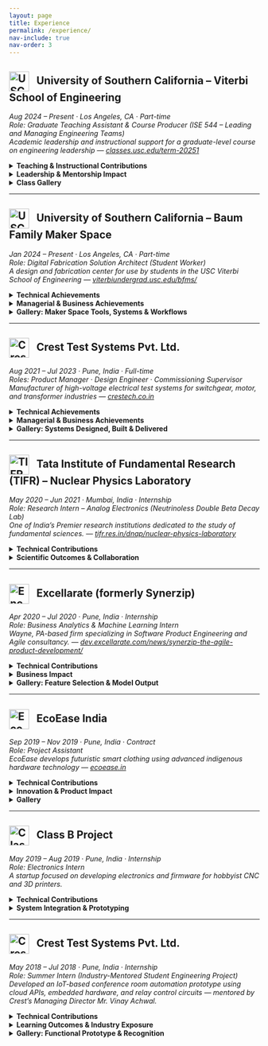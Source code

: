 ```yaml
---
layout: page
title: Experience
permalink: /experience/
nav-include: true
nav-order: 3
---
```


<h2>
  <img src="https://anikulkarn.github.io/portfolio/assets/img/usc_logo.png" alt="USC Logo" style="height: 40px; vertical-align: middle; margin-right: 10px;" />
  University of Southern California – Viterbi School of Engineering
</h2>

<em>Aug 2024 – Present · Los Angeles, CA · Part-time</em>  
<em>Role: Graduate Teaching Assistant & Course Producer (ISE 544 – Leading and Managing Engineering Teams)</em>  
<em>Academic leadership and instructional support for a graduate-level course on engineering leadership — 
<a href="https://classes.usc.edu/term-20251/course/ise-544/" target="_blank">classes.usc.edu/term-20251</a></em>

<details>
<summary><strong>Teaching & Instructional Contributions</strong></summary>

<ul>
  <li><strong>Drafted an original in-class case study</strong> titled “Mission and Vision of the Tata Group” to facilitate student discussion on real-world leadership strategies.</li>
  <li><strong>Assisted the professor</strong> with lecture planning, class logistics, and IT infrastructure setup for hybrid instruction across in-person and remote learners.</li>
  <li><strong>Managed course materials and grading</strong> for 30 students, ensuring timely evaluation, rubric alignment, and feedback delivery via the USC LMS system (Brightspace).</li>
</ul>

</details>

<details>
<summary><strong>Leadership & Mentorship Impact</strong></summary>

<ul>
  <li><strong>Mentored graduate engineering students</strong> on term projects focused on team dynamics, leadership planning, and cross-functional collaboration in R&D teams.</li>
  <li><strong>Guided 8 teams through real-world consulting engagements.</strong></li>
  <li><strong>Facilitated weekly workshops</strong> on topics such as team formation, organization structure, conflict management, and transformational leadership practices.</li>
  <li><strong>Supported professor Ali Nowroozi</strong> in maintaining academic quality and a smooth instructional experience across two full 16-week semesters.</li>
</ul>

</details>

<details>
<summary><strong>Class Gallery</strong></summary>

<img src="https://anikulkarn.github.io/portfolio/assets/img/ISE544_FA24_classphoto.jpg" alt="ISE 544 Fall 2024 Class" style="border-radius: 8px; max-width: 40%; margin-top: 1rem;" />
<li><strong>Class Snapshot:</strong> ISE 544 – Leading and Managing Engineering Teams · Fall 2024 cohort with Prof. Ali Nowroozi and student teams.</li>

</details>

---

<h2>
  <img src="https://anikulkarn.github.io/portfolio/assets/img/usc_logo.png" alt="USC Logo" style="height: 40px; vertical-align: middle; margin-right: 10px;" />
  University of Southern California – Baum Family Maker Space
</h2>

<em>Jan 2024 – Present · Los Angeles, CA · Part-time</em>  
<em>Role: Digital Fabrication Solution Architect (Student Worker)</em>  
<em>A design and fabrication center for use by students in the USC Viterbi School of Engineering — 
<a href="https://viterbiundergrad.usc.edu/bfms/" target="_blank">viterbiundergrad.usc.edu/bfms/</a></em>

<details>
<summary><strong>Technical Achievements</strong></summary>

<ul>
  <li><strong>Engineered a cloud-based scheduling system</strong> for 3D printing using Trello, Google Forms, and REST API — improved throughput by <strong>5x</strong> and automated ticketing and prioritization workflows.</li>
  <li><strong>Automated the Order-to-Cash (O2C) cycle</strong> by developing RPA scripts to handle file tracking, invoice generation, and order fulfillment — reduced human error and saved <strong>20+ hours/week</strong>.</li>
  <li><strong>Streamlined RFID door access system</strong> using JavaScript-based Google Apps Script with auto-notifications and dynamic access management — <strong>2 hours/week</strong> manual labor eliminated.</li>
  <li><strong>Architected the AUSCAS v2.0 system</strong> using UML-based workflow modeling and integrated dynamic front-end interfaces — boosted data transparency and database integrity.</li>
  <li><strong>Enabled ERP-driven inventory planning</strong> using AppSheet (no-code platform) — optimized procurement and saved <strong>8+ hours/week</strong> in lead time.</li>
  <li><strong>Expanded digital fabrication pipeline</strong> by integrating Formlabs, Prusa, and Markforged 3D printers — achieved IoT-enabled print monitoring and failure tracking.</li>
  <li><strong>Delivered over 100 specialized aerospace and automotive prints</strong> using Stratasys F900 and F370 printers in ULTEM, ABS, Nylon, and ASA — ensured structural accuracy, surface finish, and thermal performance.</li>
</ul>

</details>

<details>
<summary><strong>Managerial & Business Achievements</strong></summary>

<ul>
  <li><strong>Defined project roadmaps</strong> for 3D printing services based on KPI data and stakeholder interviews — enabled informed equipment procurement decisions (5 new machines acquired).</li>
  <li><strong>Standardized operations</strong> across the maker space through SOP documentation for every stage of the workflow — enabled rapid onboarding of 5+ new employees and future-proofing.</li>
  <li><strong>Orchestrated cross-functional coordination</strong> between print supervisors, IT staff, and student assistants — increased service response time and reduced ticket backlog.</li>
  <li><strong>Led Agile management</strong> using Trello to track ticketing priorities and manage weekly reviews through Google Forms — reduced reprint rate by <strong>70%</strong> through continuous process refinement.</li>
  <li><strong>Initiated analytical reports</strong> on annual 3D printing trends — supported budgeting, capacity expansion, and administrative planning decisions.</li>
</ul>

</details>

<details>
<summary><strong>Gallery: Maker Space Tools, Systems & Workflows</strong></summary>

<img src="https://anikulkarn.github.io/portfolio/assets/img/usc_trello.jpg" alt="Trello Ticketing System" style="border-radius: 8px; max-width: 25%; margin-top: 1rem;" />
<li><strong>Ticketing System:</strong> Agile workflow with prioritized ticket queues for different 3D printing jobs, integrated with form submissions.</li>

<img src="https://anikulkarn.github.io/portfolio/assets/img/usc_rfiddoor.jpg" alt="RFID Door Automation" style="border-radius: 8px; max-width: 25%; margin-top: 1rem;" />
<li><strong>RFID Access:</strong> JavaScript-based auto-validated entry for access-controlled zones, reducing manual intervention.</li>

<img src="https://anikulkarn.github.io/portfolio/assets/img/usc_printers.jpg" alt="3D Printers" style="border-radius: 8px; max-width: 25%; margin-top: 1rem;" />
<li><strong>3D Printer Fleet:</strong> Prusa, Formlabs, and Markforged printers automated via Prusa Connect and other IoT services.</li>

<img src="https://anikulkarn.github.io/portfolio/assets/img/usc_appsheet.jpg" alt="Inventory Planning" style="border-radius: 8px; max-width: 25%; margin-top: 1rem;" />
<li><strong>Inventory & ERP:</strong> AppSheet-based ERP system for raw material tracking, procurement planning, and alerts.</li>

<img src="https://anikulkarn.github.io/portfolio/assets/img/usc_sop.jpg" alt="Standard Operating Procedures" style="border-radius: 8px; max-width: 25%; margin-top: 1rem;" />
<li><strong>SOP Repository:</strong> Centralized SOP database for team onboarding, job validation, and troubleshooting workflows.</li>

</details>

---

<h2>
  <img src="https://anikulkarn.github.io/portfolio/assets/img/crest_logo.png" alt="Crest Logo" style="height: 40px; vertical-align: middle; margin-right: 10px;" />
  Crest Test Systems Pvt. Ltd.
</h2>

<em>Aug 2021 – Jul 2023 · Pune, India · Full-time</em>  
<em>Roles: Product Manager · Design Engineer · Commissioning Supervisor</em>  
<em>Manufacturer of high-voltage electrical test systems for switchgear, motor, and transformer industries — <a href="https://www.crestech.co.in" target="_blank">crestech.co.in</a></em>

<details>
<summary><strong>Technical Achievements</strong></summary>

<ul>
  <li><strong>Engineered and shipped 19+ variants</strong> of high-voltage testers (up to 200kV), integrating modular and reusable designs to support scalability and field deployment.</li>
  <li><strong>Fabricated diagnostic-enabled high-voltage probes</strong> with safety interlocks and dielectric material studies — reduced setup time from <strong>20 minutes to 5 minutes</strong>.</li>
  <li><strong>Prototyped custom test probes</strong> for motor winding, vacuum, and gas circuit breaker testing — machined in Teflon and Derline to ensure HV safety margins.</li>
  <li><strong>Architected self-diagnostic PCBs</strong> with 20ms analog comparator-based insulation breakdown detection using opto-isolated microcontroller logic.</li>
  <li><strong>Assembled contact resistance meter</strong> with 500A DC source and Kelvin's Bridge — achieved <strong>97% accuracy</strong> in micro/milliohm range.</li>
  <li><strong>Applied MBSE + parametric CAD</strong> for rapid product customization — $6K configurations built in <strong>under 3 days</strong>.</li>
  <li><strong>Optimized external wiring</strong> by <strong>70%</strong> through compact PCB design with UART, SPI, and I2C embedded communication protocols.</li>
  <li><strong>Calibrated high-voltage testers</strong> using PLC-based ISO/IEC-compliant automation routines — achieved <strong>±0.5% error</strong> across units.</li>
  <li><strong>Revamped HMI UX</strong> for diagnostics, modularity, and analytics — improved customer satisfaction by <strong>80%</strong>.</li>
</ul>

</details>

<details>
<summary><strong>Managerial & Business Achievements</strong></summary>

<ul>
  <li><strong>Formulated the product roadmap</strong> for HV testers, aligned with VOC feedback from 5+ Tier-1 OEM clients (ABB, Siemens, Alstom, Schneider, Crompton).</li>
  <li><strong>Acquired the first 10+ customers</strong> in under 1.5 years by coordinating GTM strategy with sales, marketing, and support teams.</li>
  <li><strong>Accelerated 10% YoY revenue growth</strong> and boosted <strong>gross margin by 15%</strong> through ERP automation and pricing optimization.</li>
  <li><strong>Streamlined BOM and ERP integration</strong> to automate part costing and reduce quoting time for $200K configurations by <strong>50+ days</strong>.</li>
  <li><strong>Established a dedicated Scrum Master role</strong> to improve collaboration across hardware, software, and mechanical teams — increased iteration speed by <strong>50%</strong>.</li>
  <li><strong>Programmed ERP workflows</strong> for raw material planning, MOQ/MSQ, SKU generation — scaled production of <strong>19 HV testers</strong> + <strong>9 resistance meters</strong>.</li>
  <li><strong>Executed on-site commissioning</strong> for 5+ national and 1 international client — <strong>reduced debugging time by 70%</strong> using diagnostics and documentation.</li>
  <li><strong>Authored SOPs, wiring diagrams, and installation guides</strong> — reduced service calls by <strong>90%</strong> and improved client autonomy.</li>
  <li><strong>Facilitated hands-on training</strong> for the installation team, system integrators, and vendors to ensure smooth deployment and handover.</li>
</ul>

</details>

<details>
<summary><strong>Gallery: Systems Designed, Built & Delivered</strong></summary>

<img src="https://anikulkarn.github.io/portfolio/assets/img/crest_MTSparametricCAD.jpg" alt="3D Render of Motor Testing System" style="width: 50%; border-radius: 8px; margin-bottom: 1.5rem;" />
<li><strong>Parametric CAD:</strong> Modular internal architecture designed for HV insulation, scalability, and safe operator servicing — used for design approval process (DAP)</li>

<img src="https://anikulkarn.github.io/portfolio/assets/img/crest_MTSlayout.jpg" alt="3D Render of factory layout" style="width: 50%; border-radius: 8px; margin-bottom: 1.5rem;" />
<li><strong>Factory layout:</strong> Testing cell layout with integrated safety interlocks, PC-HMI zone, and isolation boundaries</li>

<img src="https://anikulkarn.github.io/portfolio/assets/img/crest_PCB.jpg" alt="Diagnostic PCB" style="width: 50%; border-radius: 8px; margin-bottom: 1.5rem;" />
<li><strong>PCB with self-diagnostics:</strong> Self-diagnostic controller board with opto-isolated trip logic and analog feedback for insulation testing</li>

<img src="https://anikulkarn.github.io/portfolio/assets/img/crest_CRM.jpg" alt="Contact Resistance Tester" style="width: 50%; border-radius: 8px; margin-bottom: 1.5rem;" />
<li><strong>Contact Resistance Meter:</strong> 500A contact resistance meter with HMI control and diagnostics — configured for rapid deployment to Tier-1 OEM client (Schneider)</li>

<img src="https://anikulkarn.github.io/portfolio/assets/img/crest_hipot.jpg" alt="Hipot Tester" style="width: 50%; border-radius: 8px; margin-bottom: 1.5rem;" />
<li><strong>AC Hipot Tester:</strong> Fully customized 10kV/500mA insulation tester with analog controls & interlocks (export quality — for sale in USA and Australia)</li>

<img src="https://anikulkarn.github.io/portfolio/assets/img/crest_MTSVFD.jpg" alt="VFD Integration" style="width: 50%; border-radius: 8px; margin-bottom: 1.5rem;" />
<li><strong>VFD Integration:</strong> High-current control using variable frequency drive for automated motor testing</li>

<img src="https://anikulkarn.github.io/portfolio/assets/img/crest_busbars.jpg" alt="Power Bus Bars" style="width: 50%; border-radius: 8px; margin-bottom: 1.5rem;" />
<li><strong>Power Bus Bars:</strong> High current terminals & busbars custom-designed for +1000A current with short-circuit protection and earthing connectors</li>

<img src="https://anikulkarn.github.io/portfolio/assets/img/crest_relays.jpg" alt="Relay bank" style="width: 50%; border-radius: 8px; margin-bottom: 1.5rem;" />
<li><strong>Relay Bank:</strong> Modular relay/optocoupler boards mounted on custom rack — enabling real-time multi-channel control and sensing using PLC</li>

<img src="https://anikulkarn.github.io/portfolio/assets/img/crest_MTSfabrication.jpg" alt="Fabrication Inspection" style="width: 50%; border-radius: 8px; margin-bottom: 1.5rem;" />
<li><strong>Fabrication:</strong> Fabrication inspection of motor tester enclosure with local suppliers in India</li>

<img src="https://anikulkarn.github.io/portfolio/assets/img/crest_MTSready.jpg" alt="Final Motor Testing System" style="width: 50%; border-radius: 8px; margin-bottom: 1.5rem;" />
<li><strong>Ready-to-ship System:</strong> Final motor tester cabinet with lockable panel access and product-standardized color scheme (accepted by Tier-1 OEMs)</li>

</details>

---

<h2>
  <img src="https://anikulkarn.github.io/portfolio/assets/img/tifr_logo.png" alt="TIFR Logo" style="height: 40px; vertical-align: middle; margin-right: 10px;" />
  Tata Institute of Fundamental Research (TIFR) – Nuclear Physics Laboratory
</h2>

<em>May 2020 – Jun 2021 · Mumbai, India · Internship</em>  
<em>Role: Research Intern – Analog Electronics (Neutrinoless Double Beta Decay Lab)</em>  
<em>One of India’s Premier research institutions dedicated to the study of fundamental sciences. — 
<a href="https://www.tifr.res.in/dnap/nuclear-physics-laboratory.html" target="_blank">tifr.res.in/dnap/nuclear-physics-laboratory</a></em>

<details>
<summary><strong>Technical Contributions</strong></summary>

<ul>
  <li><strong>Derived and validated a mathematical model</strong> for a low-noise JFET amplifier using frequency-dependent gain and noise equations — achieved <strong>98.7% SPICE simulation accuracy and concluding that drain noise does not affect output noise as much as gate and source noise.</strong>.</li>
  <li><strong>Designed preamplifier schematics</strong> for RTD-based cryogenic sensors using KiCad and LTSpice — achieved stable signal amplification at <strong>120 Kelvin</strong>.</li>
  <li><strong>Reduced power supply noise</strong> from <strong>19nV/√Hz to 2nV/√Hz</strong> using the derived mathematical model to stabilize instrumentation for weak signal detection.</li>
  <li><strong>Built a unity-gain, low-power voltage regulator</strong> with ultra-high impedance JFETs and simulation-backed biasing to isolate gate and source noise in cryogenic front-end electronics.</li>
  <li><strong>Delivered design documentation</strong> and test data to senior scientists for research publications in nuclear physics instrumentation.</li>
</ul>

</details>

<details>
<summary><strong>Scientific Outcomes & Collaboration</strong></summary>

<ul>
  <li><strong>Worked with a multidisciplinary team</strong> of physicists and electronics researchers focused on the Neutrinoless Double Beta Decay (NDBD) project — a frontier area in particle physics.</li>
  <li><strong>Collaborated directly with cryogenic system engineers</strong> to align electronics performance with experimental thermal and noise constraints.</li>
  <li><strong>Validated simulated designs with foundational mathematical models programmed in Python</strong> under guidance from TIFR senior researchers to support detector calibration experiments.</li>
  <li><strong>Contributed to signal integrity optimization</strong> in ultra-low noise analog front ends for rare-event detection experiments.</li>
</ul>

</details>

---

<h2>
  <img src="https://anikulkarn.github.io/portfolio/assets/img/encora_logo.png" alt="Encora Logo" style="height: 40px; vertical-align: middle; margin-right: 10px;" />
  Excellarate (formerly Synerzip)
</h2>

<em>Apr 2020 – Jul 2020 · Pune, India · Internship</em>  
<em>Role: Business Analytics & Machine Learning Intern</em>  
<em>Wayne, PA-based firm specializing in Software Product Engineering and Agile consultancy. —
<a href="https://dev.excellarate.com/news/synerzip-the-agile-product-development/" target="_blank">dev.excellarate.com/news/synerzip-the-agile-product-development/</a></em>

<details>
<summary><strong>Technical Contributions</strong></summary>

<ul>
  <li><strong>Built a 3-class classification neural network</strong> using Keras and TensorFlow to segment leads into “Good,” “Bad,” and “Unknown” categories based on email marketing engagement data.</li>
  <li><strong>Processed and cleaned a dataset of 120,000+ entries</strong> with over 40 features — used label encoding, null-value imputation, and standardization to prepare inputs.</li>
  <li><strong>Selected 13 key features</strong> such as Pardot Score, Prospect Status, Device Type, Recent Activity, and City — based on formula-derived business rules from marketing teams.</li>
  <li><strong>Split the data using a 70:30 test-train ratio</strong> using Keras auto-splitting features to ensure unbiased validation of the neural net’s performance.</li>
  <li><strong>Achieved ~95% classification accuracy</strong> after iterative tuning of weights, activation functions (ReLU, Softmax), and dropout rates across five hidden layers.</li>
  <li><strong>Encoded unknown/noisy entries</strong> into a distinct "Unknown" category to drive insights into campaign metadata quality and response attribution gaps.</li>
</ul>

</details>

<details>
<summary><strong>Business Impact</strong></summary>

<ul>
  <li><strong>Reduced manual lead sorting by 70%</strong> through automated classification and triaging — increased focus on high-potential accounts.</li>
  <li><strong>Enhanced data quality visibility</strong> for “Unknown” classified leads, triggering internal process changes for email validation and CRM tagging standards.</li>
  <li><strong>Improved campaign targeting</strong> by helping the marketing team prioritize responsive prospects and suppress cold or invalid ones.</li>
  <li><strong>Created a 10-step implementation guide</strong> for business analysts to run the model independently on new CSV data via Anaconda environments.</li>
  <li><strong>Collaborated cross-functionally</strong> with marketing, data analytics, and engineering teams to validate the ML model pipeline and logic.</li>
</ul>

</details>

<details>
<summary><strong>Gallery: Feature Selection & Model Output</strong></summary>

<img src="https://anikulkarn.github.io/portfolio/assets/img/encora_feature_selection.jpg" alt="Feature Selection" style="border-radius: 8px; max-width: 30%; margin-top: 1rem;" />
<li><strong>Feature Selection:</strong> Input data filtered from 40+ CRM attributes to 13 high-impact lead indicators</li>

<img src="https://anikulkarn.github.io/portfolio/assets/img/encora_prediction_output.jpg" alt="Prediction Accuracy" style="border-radius: 8px; max-width: 30%; margin-top: 1rem;" />
<li><strong>Model Output:</strong> Sample comparison of predicted values vs formula-generated outputs in CSV using Keras APIs</li>

</details>


---

<h2>
  <img src="https://anikulkarn.github.io/portfolio/assets/img/ecoease_logo.jpg" alt="EcoEase Logo" style="height: 40px; vertical-align: middle; margin-right: 10px;" />
  EcoEase India
</h2>

<em>Sep 2019 – Nov 2019 · Pune, India · Contract</em>  
<em>Role: Project Assistant</em>  
<em>EcoEase develops futuristic smart clothing using advanced indigenous hardware technology —
<a href="https://ecoease.in/" target="_blank">ecoease.in</a></em>

<details>
<summary><strong>Technical Contributions</strong></summary>

<ul>
  <li><strong>Assisted in designing a TEG-integrated smart jacket</strong> — involved in electronic driver circuitry, power conversion, and module testing.</li>
  <li><strong>Developed thermal cabling and layout logic</strong> to connect TEGs to power management units while maintaining minimal heat loss.</li>
  <li><strong>Selected appropriate batteries and BMS modules</strong> to balance weight, charge cycles, and discharge profiles for wearable comfort.</li>
  <li><strong>Designed a driver control board</strong> with H-bridge relay logic to enable microcontroller-based switching between heating and cooling modes in the TEG-powered wearable.</li>
  <li><strong>Contributed to passive heat sink design</strong> to improve thermal gradient across TEGs using compact aluminum profiles and fanless dissipation.</li>
</ul>

</details>

<details>
<summary><strong>Innovation & Product Impact</strong></summary>

<ul>
  <li><strong>Contributed to a prototype for a patented concept</strong> by EcoEase — combining renewable micro-power harvesting with wearable design.</li>
  <li><strong>Worked in close coordination with the founder/CEO of the start-up (a trained fashion designer)</strong> to ensure the electronic systems integrated seamlessly into the jacket lining.</li>
  <li><strong>Explored commercial TEG and battery module vendors</strong> for future scalability, pricing, and industrial use case validation.</li>
</ul>

</details>

<details>
<summary><strong>Gallery</strong></summary>

<img src="https://anikulkarn.github.io/portfolio/assets/img/ecoease_driver_board.jpg" alt="Driver Circuit Board" style="border-radius: 8px; max-width: 30%; margin-top: 1rem;" />
<li><strong>Driver Board:</strong> Soldering the H-bridge relay driver circuit for controlling TEGs.</li>

<img src="https://anikulkarn.github.io/portfolio/assets/img/ecoease_wiring_harness.jpg" alt="Wiring Harness Sketch" style="border-radius: 8px; max-width: 30%; margin-top: 1rem;" />
<li><strong>Wiring Harness Sketch:</strong> Wiring between battery module, relay driver, microcontroller and TEGs inside the jacket.</li>

</details>

---

<h2>
  <img src="https://anikulkarn.github.io/portfolio/assets/img/classb_logo.png" alt="Class B Logo" style="height: 40px; vertical-align: middle; margin-right: 10px;" />
  Class B Project
</h2>

<em>May 2019 – Aug 2019 · Pune, India · Internship</em>  
<em>Role: Electronics Intern</em>  
<em>A startup focused on developing electronics and firmware for hobbyist CNC and 3D printers.</em>

<details>
<summary><strong>Technical Contributions</strong></summary>

<ul>
  <li><strong>Developed a 10A precision constant current source</strong> using a feedback-stabilized op-amp loop, analog comparator, and DC-DC conversion — used for laser diode current control.</li>
  <li><strong>Designed control circuitry</strong> for a 6W benchtop CNC system — included digital potentiometer-based current trimming.</li>
  <li><strong>Simulated analog control behavior</strong> using LTSpice to validate power ripple suppression and voltage drop limits for a 12V → 5V regulated output.</li>
  <li><strong>Created embedded C firmware</strong> using STM32 microcontroller to drive the digital current controller with SPI interface support.</li>
  <li><strong>Engineered analog signal flow</strong> with less than 0.1% error in feedback loop — optimized circuit layout for minimal power noise and drift.</li>
</ul>

</details>

<details>
<summary><strong>System Integration & Prototyping</strong></summary>

<ul>
  <li><strong>Connected hardware to open-source CNC GUI</strong> using Bluetooth interface and customized firmware hooks in C++ to add current control overlays.</li>
  <li><strong>Documented power stage calculations</strong>, pin mappings, and op-amp selection criteria to support future hardware scaling for 12V+ laser modules.</li>
</ul>

</details>

---

<h2>
  <img src="https://anikulkarn.github.io/portfolio/assets/img/crest_logo.png" alt="Crest Logo" style="height: 40px; vertical-align: middle; margin-right: 10px;" />
  Crest Test Systems Pvt. Ltd.
</h2>

<em>May 2018 – Jul 2018 · Pune, India · Internship</em>  
<em>Role: Summer Intern (Industry-Mentored Student Engineering Project)</em>  
<em>Developed an IoT-based conference room automation prototype using cloud APIs, embedded hardware, and relay control circuits — mentored by Crest’s Managing Director Mr. Vinay Achwal.</em>

<details>
<summary><strong>Technical Contributions</strong></summary>

<ul>
  <li><strong>Designed and implemented a functional smart conference room prototype</strong> using Raspberry Pi, Particle Photon, Google Calendar API, and Google Assistant for real-time automation triggers.</li>
  <li><strong>Built relay and H-bridge motor driver circuits</strong> for projector screen, lighting, and DC fan motors — included protective flyback diodes, snubber caps, and current limiting resistors.</li>
  <li><strong>Integrated voice command functionality</strong> using Google Assistant API with Raspberry Pi and Particle Photon, enabling dynamic control of presentation mode, lighting, and screen behavior.</li>
  <li><strong>Created a robust fallback system</strong> for offline manual override and safety shutdowns during hardware fault conditions or loss of internet connection.</li>
  <li><strong>Modeled the entire setup in Autodesk Fusion 360</strong> and coordinated full-scale prototype fabrication including ceiling, false wall panels, and modular electronics drawer.</li>
</ul>
</details>

<details>
<summary><strong>Learning Outcomes & Industry Exposure</strong></summary>

<ul>
  <li><strong>Mentored directly by Crest MD Mr. Vinay Achwal</strong> through full ideation, system design, component sourcing, prototyping, and dry run debugging process.</li>
  <li><strong>Presented the project to Dr. Anil Kakodkar</strong> (former Chairman, Atomic Energy Commission of India), who commended its relevance to Industry 4.0 and smart systems.</li>
  <li><strong>Selected for Smart City innovation showcase</strong> at College of Military Engineering (CME), Pune — received praise from brigadiers, colonels, and veterans for defense applicability.</li>
  <li><strong>Worked in a five-member interdisciplinary team</strong> handling embedded electronics, API integration, mobile app interaction, 3D modeling, and mechanical fabrication.</li>
  <li><strong>Produced a 17-page detailed engineering report</strong> covering hardware, software, mechanical integration, budgeting, and future scope of real-world deployment.</li>
</ul>
</details>

<details>
<summary><strong>Gallery: Functional Prototype & Recognition</strong></summary>

<img src="https://anikulkarn.github.io/portfolio/assets/img/crest_iot_demo.jpg" alt="Conference Room IoT Setup" style="border-radius: 8px; max-width: 30%; margin-top: 1rem;" />
<li><strong>Smart Conference Room Demo:</strong> Automated system using Raspberry Pi, Google Assistant, and motorized components synced with calendar events.</li>

<img src="https://anikulkarn.github.io/portfolio/assets/img/crest_cme_presentation.jpg" alt="CME Pune Presentation" style="border-radius: 8px; max-width: 30%; margin-top: 1rem;" />
<li><strong>Defense Innovation Showcase:</strong> Selected for Smart City pitch at CME Pune — appreciated by Armed Forces for cross-domain engineering and automation relevance.</li>

</details>


